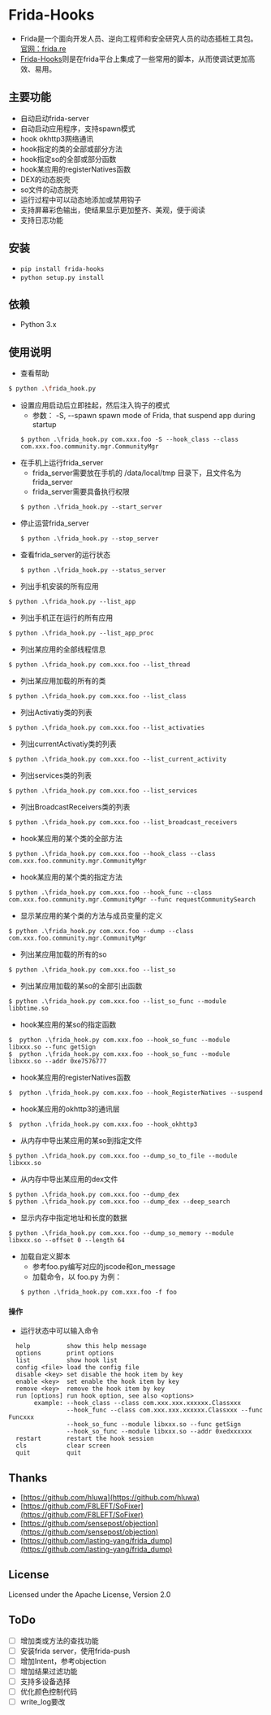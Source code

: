 Frida-Hooks
========
- Frida是一个面向开发人员、逆向工程师和安全研究人员的动态插桩工具包。[官网：frida.re](https://github.com/frida/frida)
- [Frida-Hooks]()则是在frida平台上集成了一些常用的脚本，从而使调试更加高效、易用。

主要功能
--------
- 自动启动frida-server
- 自动启动应用程序，支持spawn模式
- hook okhttp3网络通讯
- hook指定的类的全部或部分方法
- hook指定so的全部或部分函数
- hook某应用的registerNatives函数
- DEX的动态脱壳
- so文件的动态脱壳
- 运行过程中可以动态地添加或禁用钩子
- 支持屏幕彩色输出，使结果显示更加整齐、美观，便于阅读
- 支持日志功能

安装
------------

* `pip install frida-hooks`
* `python setup.py install`

依赖
------------
- Python 3.x 


使用说明
------------
- 查看帮助
```bash
$ python .\frida_hook.py
```
- 设置应用启动后立即挂起，然后注入钩子的模式
    - 参数：  -S, --spawn         spawn mode of Frida, that suspend app during startup
    ```base
    $ python .\frida_hook.py com.xxx.foo -S --hook_class --class com.xxx.foo.community.mgr.CommunityMgr
    ```
- 在手机上运行frida_server
    - frida_server需要放在手机的 /data/local/tmp 目录下，且文件名为 frida_server
    - frida_server需要具备执行权限
    ```base
    $ python .\frida_hook.py --start_server
    ```
- 停止运营frida_server
    ```base
    $ python .\frida_hook.py --stop_server
    ```
- 查看frida_server的运行状态
    ```base
    $ python .\frida_hook.py --status_server
    ```
- 列出手机安装的所有应用
```base
$ python .\frida_hook.py --list_app
```
- 列出手机正在运行的所有应用
```base
$ python .\frida_hook.py --list_app_proc
```
- 列出某应用的全部线程信息
```base
$ python .\frida_hook.py com.xxx.foo --list_thread
```
- 列出某应用加载的所有的类
```base
$ python .\frida_hook.py com.xxx.foo --list_class
```
- 列出Activatiy类的列表
```base
$ python .\frida_hook.py com.xxx.foo --list_activaties
```
- 列出currentActivatiy类的列表
```base
$ python .\frida_hook.py com.xxx.foo --list_current_activity
```
- 列出services类的列表
```base
$ python .\frida_hook.py com.xxx.foo --list_services
```
- 列出BroadcastReceivers类的列表
```base
$ python .\frida_hook.py com.xxx.foo --list_broadcast_receivers
```
- hook某应用的某个类的全部方法
```base
$ python .\frida_hook.py com.xxx.foo --hook_class --class com.xxx.foo.community.mgr.CommunityMgr
```
- hook某应用的某个类的指定方法
```base
$ python .\frida_hook.py com.xxx.foo --hook_func --class com.xxx.foo.community.mgr.CommunityMgr --func requestCommunitySearch 
```
- 显示某应用的某个类的方法与成员变量的定义
```base
$ python .\frida_hook.py com.xxx.foo --dump --class com.xxx.foo.community.mgr.CommunityMgr
```
- 列出某应用加载的所有的so
```base
$ python .\frida_hook.py com.xxx.foo --list_so
```
- 列出某应用加载的某so的全部引出函数
```base
$ python .\frida_hook.py com.xxx.foo --list_so_func --module libbtime.so
```
- hook某应用的某so的指定函数
```base
$  python .\frida_hook.py com.xxx.foo --hook_so_func --module libxxx.so --func getSign 
$  python .\frida_hook.py com.xxx.foo --hook_so_func --module libxxx.so --addr 0xe7576777 
```
- hook某应用的registerNatives函数
```base
$  python .\frida_hook.py com.xxx.foo --hook_RegisterNatives --suspend 
```
- hook某应用的okhttp3的通讯层
```base
$  python .\frida_hook.py com.xxx.foo --hook_okhttp3 
```
- 从内存中导出某应用的某so到指定文件
```base
$ python .\frida_hook.py com.xxx.foo --dump_so_to_file --module libxxx.so
```
- 从内存中导出某应用的dex文件
```base
$ python .\frida_hook.py com.xxx.foo --dump_dex
$ python .\frida_hook.py com.xxx.foo --dump_dex --deep_search
```
- 显示内存中指定地址和长度的数据
```base
$ python .\frida_hook.py com.xxx.foo --dump_so_memory --module libxxx.so --offset 0 --length 64
```
- 加载自定义脚本
    - 参考foo.py编写对应的jscode和on_message
    - 加载命令，以 foo.py 为例：
    ```base
    $ python .\frida_hook.py com.xxx.foo -f foo 
    ```
#### 操作  
- 运行状态中可以输入命令
```text
  help          show this help message
  options       print options
  list          show hook list
  config <file> load the config file
  disable <key> set disable the hook item by key
  enable <key>  set enable the hook item by key
  remove <key>  remove the hook item by key
  run [options] run hook option, see also <options>
       example: --hook_class --class com.xxx.xxx.xxxxxx.Classxxx
                --hook_func --class com.xxx.xxx.xxxxxx.Classxxx --func Funcxxx
                --hook_so_func --module libxxx.so --func getSign
                --hook_so_func --module libxxx.so --addr 0xedxxxxxx
  restart       restart the hook session
  cls           clear screen
  quit          quit
```

Thanks
-------
- [https://github.com/hluwa](https://github.com/hluwa)
- [https://github.com/F8LEFT/SoFixer](https://github.com/F8LEFT/SoFixer)
- [https://github.com/sensepost/objection](https://github.com/sensepost/objection)
- [https://github.com/lasting-yang/frida_dump](https://github.com/lasting-yang/frida_dump)

License
-------
Licensed under the Apache License, Version 2.0

ToDo
-------
- [ ] 增加类或方法的查找功能
- [ ] 安装frida server，使用frida-push
- [ ] 增加Intent，参考objection
- [ ] 增加结果过滤功能
- [ ] 支持多设备选择
- [ ] 优化颜色控制代码
- [ ] write_log要改